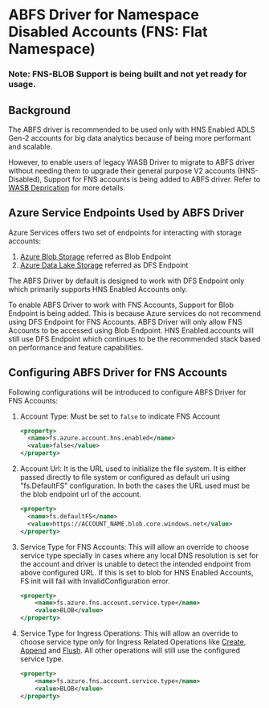 <!---
  Licensed under the Apache License, Version 2.0 (the "License");
  you may not use this file except in compliance with the License.
  You may obtain a copy of the License at

   http://www.apache.org/licenses/LICENSE-2.0

  Unless required by applicable law or agreed to in writing, software
  distributed under the License is distributed on an "AS IS" BASIS,
  WITHOUT WARRANTIES OR CONDITIONS OF ANY KIND, either express or implied.
  See the License for the specific language governing permissions and
  limitations under the License. See accompanying LICENSE file.
-->

# ABFS Driver for Namespace Disabled Accounts (FNS: Flat Namespace)

### Note: FNS-BLOB Support is being built and not yet ready for usage.

## Background
The ABFS driver is recommended to be used only with HNS Enabled ADLS Gen-2 accounts
for big data analytics because of being more performant and scalable.

However, to enable users of legacy WASB Driver to migrate to ABFS driver without
needing them to upgrade their general purpose V2 accounts (HNS-Disabled), Support
for FNS accounts is being added to ABFS driver.
Refer to [WASB Deprication](./wasb.html) for more details.

## Azure Service Endpoints Used by ABFS Driver
Azure Services offers two set of endpoints for interacting with storage accounts:
1. [Azure Blob Storage](./blobEndpoint.md) referred as Blob Endpoint
2. [Azure Data Lake Storage](https://learn.microsoft.com/en-us/rest/api/storageservices/datalakestoragegen2/operation-groups) referred as DFS Endpoint

The ABFS Driver by default is designed to work with DFS Endpoint only which primarily
supports HNS Enabled Accounts only.

To enable ABFS Driver to work with FNS Accounts, Support for Blob Endpoint is being added.
This is because Azure services do not recommend using DFS Endpoint for FNS Accounts.
ABFS Driver will only allow FNS Accounts to be accessed using Blob Endpoint.
HNS Enabled accounts will still use DFS Endpoint which continues to be the
recommended stack based on performance and feature capabilities.

## Configuring ABFS Driver for FNS Accounts
Following configurations will be introduced to configure ABFS Driver for FNS Accounts:
1. Account Type: Must be set to `false` to indicate FNS Account
    ```xml
    <property>
      <name>fs.azure.account.hns.enabled</name>
      <value>false</value>
    </property>
    ```

2. Account Url: It is the URL used to initialize the file system. It is either passed
directly to file system or configured as default uri using "fs.DefaultFS" configuration.
In both the cases the URL used must be the blob endpoint url of the account.
    ```xml
    <property>
      <name>fs.defaultFS</name>
      <value>https://ACCOUNT_NAME.blob.core.windows.net</value>
    </property>
    ```
3. Service Type for FNS Accounts: This will allow an override to choose service
type specially in cases where any local DNS resolution is set for the account and driver is
unable to detect the intended endpoint from above configured URL. If this is set
to blob for HNS Enabled Accounts, FS init will fail with InvalidConfiguration error.
    ```xml
   <property>
        <name>fs.azure.fns.account.service.type</name>
        <value>BLOB</value>
    </property>
    ```

4. Service Type for Ingress Operations: This will allow an override to choose service
type only for Ingress Related Operations like [Create](https://learn.microsoft.com/en-us/rest/api/storageservices/put-blob?tabs=microsoft-entra-id),
[Append](https://learn.microsoft.com/en-us/rest/api/storageservices/put-block?tabs=microsoft-entra-id)
and [Flush](https://learn.microsoft.com/en-us/rest/api/storageservices/put-block-list?tabs=microsoft-entra-id). All other operations will still use the
configured service type.
    ```xml
   <property>
        <name>fs.azure.fns.account.service.type</name>
        <value>BLOB</value>
    </property>
    ```